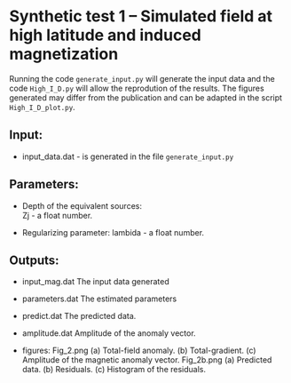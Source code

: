 # Synthetic test 1 – Simulated field at high latitude and induced magnetization

Running the code `generate_input.py` will generate the input data and the code
`High_I_D.py` will allow the reprodution of the results.
The figures generated may differ from the publication and 
can be adapted in the script `High_I_D_plot.py`.

## Input:

- input_data.dat - is generated in the file `generate_input.py`

## Parameters:

- Depth of the equivalent sources:    
    Zj - a float number. 
                                  
- Regularizing parameter:
    lambida - a float number. 

## Outputs:

- input_mag.dat
    The input data generated
    
- parameters.dat
    The estimated parameters
    
- predict.dat
    The predicted data.
    
- amplitude.dat
    Amplitude of the anomaly vector.

- figures:
    Fig_2.png (a) Total-field anomaly. (b) Total-gradient. (c) Amplitude of the magnetic anomaly vector.
    Fig_2b.png (a) Predicted data. (b) Residuals. (c) Histogram of the residuals.
					 
